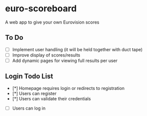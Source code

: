 # euro-scoreboard
A web app to give your own Eurovision scores

## To Do
- [ ] Implement user handling (it will be held together with duct tape)
- [ ] Improve display of scores/results
- [ ] Add dynamic pages for viewing full results per user

## Login Todo List
- [*] Homepage requires login or redirects to registration
- [*] Users can register
- [*] Users can validate their credentials
- [ ] Users can log in
